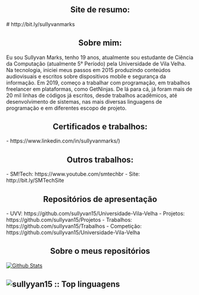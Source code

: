 <h2 align="center">Site de resumo: </h2>
# http://bit.ly/sullyvanmarks


<h2 align="center">Sobre mim: </h2>
Eu sou Sullyvan Marks, tenho 19 anos, atualmente sou estudante de Ciência da Computação (atualmente 5° Período) pela Universidade de Vila Velha. Na tecnologia, iniciei meus passos em 2015 produzindo conteúdos audiovisuais e escritos sobre dispositivos mobile e segurança da informação. Em 2019, começo a trabalhar com programação, em trabalhos freelancer em plataformas, como GetNinjas. De lá para cá, já foram mais de 20 mil linhas de códigos já escritos, desde trabalhos acadêmicos, até desenvolvimento de sistemas, nas mais diversas linguagens de programação e em diferentes escopo de projeto.

<h2 align="center">Certificados e trabalhos: </h2>
- https://www.linkedin.com/in/sullyvanmarks/)


<h2 align="center">Outros trabalhos: </h2>
- SM!Tech: https://www.youtube.com/smtechbr
- Site: http://bit.ly/SMTechSite

<h2 align="center">Repositórios de apresentação </h2>
- UVV: https://github.com/sullyvan15/Universidade-Vila-Velha
- Projetos: https://github.com/sullyvan15/Projetos
- Trabalhos: https://github.com/sullyvan15/Trabalhos
- Competição: https://github.com/sullyvan15/Universidade-Vila-Velha



<h2 align="center">Sobre o meus repositórios </h2>

[![Github Stats](https://github-readme-stats.vercel.app/api?username=sullyvan15&hide=[%22issues%22,%22prs%22,%22contribs%22]&show_icons=true&theme=default)](https://github.com/sullyvan15)

<h2><img src="https://github-readme-stats.vercel.app/api/top-langs/?username=sullyvan15&langs_count=20&layout=compact" alt="sullyyan15 :: Top linguagens" /></h2>

